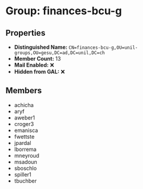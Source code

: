 # Group: finances-bcu-g

## Properties

- **Distinguished Name:** `CN=finances-bcu-g,OU=unil-groups,OU=gesu,DC=ad,DC=unil,DC=ch`
- **Member Count:** 13
- **Mail Enabled:** ❌
- **Hidden from GAL:** ❌

## Members

- achicha
- aryf
- aweber1
- croger3
- emanisca
- fwettste
- jpardal
- lborrema
- mneyroud
- msadoun
- sboschlo
- spiller1
- tbuchber
